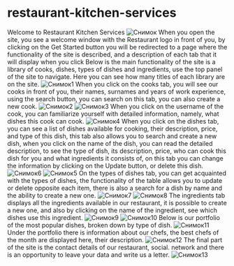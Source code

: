 ﻿# restaurant-kitchen-services
Welcome to Restaurant Kitchen Services
![Снимок](https://user-images.githubusercontent.com/91203429/204804886-029fa743-3799-4fe9-8a16-0a31897a8ae1.PNG)
When you open the site, you see a welcome window with the Restaurant logo in front of you,
by clicking on the Get Started button you will be redirected to a page
where the functionality of the site is described,
and a description of each tab that it will display when you click
Below is the main functionality of the site is a library of cooks, dishes,
types of dishes and ingredients, use the top panel of the site to navigate.
Here you can see how many titles of each library are on the site.
![Снимок1](https://user-images.githubusercontent.com/91203429/204805099-79efbd85-5a44-4c8e-90bc-a166cd845380.PNG)
When you click on the cooks tab, you will see our cooks in front of you,
their names, surnames and years of work experience, using the search button,
you can search on this tab, you can also create a new cook.
![Снимок2](https://user-images.githubusercontent.com/91203429/204805722-15c0dd6b-8f73-44d5-805f-6933a4dace95.PNG)
![Снимок3](https://user-images.githubusercontent.com/91203429/204805729-c45ce86f-f1be-4fb4-9f89-7a4f4f2b8a98.PNG)
When you click on the username of the cook,
you can familiarize yourself with detailed information,
namely, what dishes this cook can cook.
![Снимок4](https://user-images.githubusercontent.com/91203429/204805776-7499d922-69e3-4ba6-a0ad-eb5c4b4f7fe3.PNG)
When you click on the dishes tab, you can see a list of dishes available for cooking,
their description, price, and type of this dish,
this tab also allows you to search and create a new dish,
when you click on the name of the dish, you can read the detailed description,
to see the type of dish, its description, price,
who can cook this dish for you and what ingredients it consists of,
on this tab you can change the information by clicking on the Update button, or delete this dish.
![Снимок6](https://user-images.githubusercontent.com/91203429/204806005-abf0c4ce-9591-468b-a970-e124477f026b.PNG)
![Снимок5](https://user-images.githubusercontent.com/91203429/204806009-cf7be81d-573a-41c3-befd-0d9686a88750.PNG)
On the types of dishes tab, you can get acquainted with the types of dishes,
the functionality of the table allows you to update or delete opposite each item,
there is also a search for a dish by name and the ability to create a new one.
![Снимок7](https://user-images.githubusercontent.com/91203429/204810155-76b5a307-fdbd-4cff-a6d9-677b381bab3b.PNG)
![Снимок8](https://user-images.githubusercontent.com/91203429/204810156-5eb2bae1-0a7e-47a0-8a10-dd6d08c5f089.PNG)
The ingredients tab displays all the ingredients available in our restaurant,
it is possible to create a new one, and also by clicking on the name of the ingredient,
see which dishes use this ingredient.
![Снимок9](https://user-images.githubusercontent.com/91203429/204810350-b4efa884-d29d-4a08-9bf3-c29f48764e44.PNG)
![Снимок10](https://user-images.githubusercontent.com/91203429/204810354-c4a1e79c-c42d-448c-9fbd-1321c9c1a695.PNG)
Below is our portfolio of the most popular dishes, broken down by type of dish.
![Снимок11](https://user-images.githubusercontent.com/91203429/204810479-52b14cdd-1fa2-475f-bd8d-5a8a2485e1a3.PNG)
Under the portfolio there is information about our chefs,
the best chefs of the month are displayed here, their description.
![Снимок12](https://user-images.githubusercontent.com/91203429/204810648-06d747b6-2826-4394-989a-79880c552a68.PNG)
The final part of the site is the contact details of our restaurant,
social. network and there is an opportunity to leave your data and write us a letter.
![Снимок13](https://user-images.githubusercontent.com/91203429/204810840-47cfff26-2e12-4c78-b48d-85de84d7de10.PNG)
